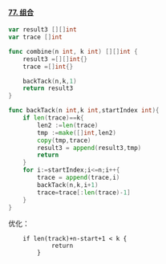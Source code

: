 #### [77. 组合](https://leetcode-cn.com/problems/combinations/)

~~~go
var result3 [][]int
var trace []int

func combine(n int, k int) [][]int {
	result3 =[][]int{}
	trace =[]int{}

	backTack(n,k,1)
	return result3
}

func backTack(n int,k int,startIndex int){
	if len(trace)==k{
		len2 :=len(trace)
		tmp :=make([]int,len2)
		copy(tmp,trace)
		result3 = append(result3,tmp)
		return
	}
	for i:=startIndex;i<=n;i++{
		trace = append(trace,i)
		backTack(n,k,i+1)
		trace=trace[:len(trace)-1]
	}
}
~~~

优化：
~~~
    if len(track)+n-start+1 < k {
			return
		}
~~~
